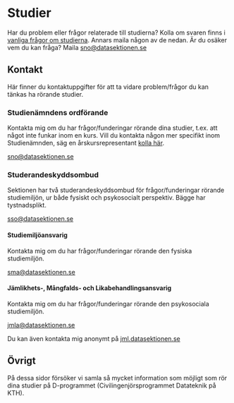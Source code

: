 # Studier
Har du problem eller frågor relaterade till studierna? Kolla om svaren finns i [vanliga frågor om studierna](/studier/faq).
Annars maila någon av de nedan. Är du osäker vem du kan fråga? Maila [sno@datasektionen.se](mailto:sno@datasektionen.se)

## Kontakt
Här finner du kontaktuppgifter för att ta vidare problem/frågor du kan tänkas ha rörande studier.

### Studienämndens ordförande
Kontakta mig om du har frågor/funderingar rörande dina studier, t.ex. att något inte funkar inom en kurs. Vill du kontakta någon mer specifikt inom Studienämnden, säg en årskursrepresentant [kolla här](/namnder/paverkansorganet/studienamnden#kontakt).

[sno@datasektionen.se](mailto:sno@datasektionen.se)

### Studerandeskyddsombud
Sektionen har två studerandeskyddsombud för frågor/funderingar rörande studiemiljön, ur både fysiskt och psykosocialt perspektiv. Bägge har tystnadsplikt. 

[sso@datasektionen.se](mailto:sso@datasektionen.se)

#### Studiemiljöansvarig
Kontakta mig om du har frågor/funderingar rörande den fysiska studiemiljön. 

[sma@datasektionen.se](mailto:sma@datasektionen.se)

#### Jämlikhets-, Mångfalds- och Likabehandlingsansvarig
Kontakta mig om du har frågor/funderingar rörande den psykosociala studiemiljön. 

[jmla@datasektionen.se](mailto:jmla@datasektionen.se)

Du kan även kontakta mig anonymt på [jml.datasektionen.se](https://jml.datasektionen.se/)

## Övrigt
På dessa sidor försöker vi samla så mycket information som möjligt som
rör dina studier på D-programmet (Civilingenjörsprogrammet Datateknik på KTH).

